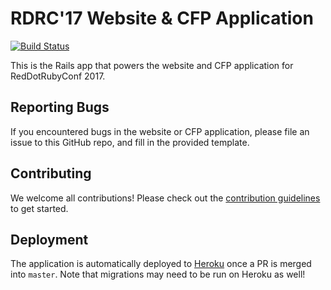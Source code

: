 # RDRC'17 Website & CFP Application

[![Build Status](https://travis-ci.org/reddotrubyconf/rdrc17-website.svg?branch=maintenance%2Ftravis-integration)](https://travis-ci.org/reddotrubyconf/rdrc17-website)

This is the Rails app that powers the website and CFP application for RedDotRubyConf 2017.

## Reporting Bugs

If you encountered bugs in the website or CFP application, please file an issue to this GitHub repo, and fill in the provided template.

## Contributing

We welcome all contributions! Please check out the [contribution guidelines](CONTRIBUTING.md) to get started.

## Deployment

The application is automatically deployed to [Heroku](https://rdrc2017.herokuapp.com) once a PR is merged into `master`. Note that migrations may need to be run on Heroku as well!

